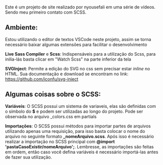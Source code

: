 Este é um projeto de site realizado por nyousefali em uma série de vídeos. Sendo meu primeiro contato com SCSS.


## Ambiente:
Estou utilizando o editor de textos VSCode neste projeto, assim se torna necessário baixar algumas extensões para facilitar o desenvolvimento

**Live Sass Compiler** e **Scss**: Indispensáveis para a utilização do Scss, para inilia-lás basta clicar em "Watch Scss" na parte inferior da tela

**SVGInject**: Permite a edição do SVG no css sem precisar estar *inline* no HTML.  Sua documentação e download se encontram no link: https://github.com/iconfu/svg-inject


## Algumas coisas sobre o SCSS:
**Variáveis**: O SCSS possui um sistema de variaveis, elas são definidas com o símbolo do **$** e podem ser utilizadas ao longo do projeto. Pode ser observada no arquivo _colors.css em partials

**Importações**: O SCSS possui métodos para importar partes de arquivos utilizando apenas uma requisição, para isso basta colocar o nome do arquivo no seguinte formato **_nomeArquivo.scss**. Após isso é necessário realizar a importação no SCSS principal com **@import 'pastaCasoExistir/nomeArquivo';**. Lembresse, as importações são feitas em ordem, então caso você defina variáveis é necessário importá-las antes de fazer sua utilização.
